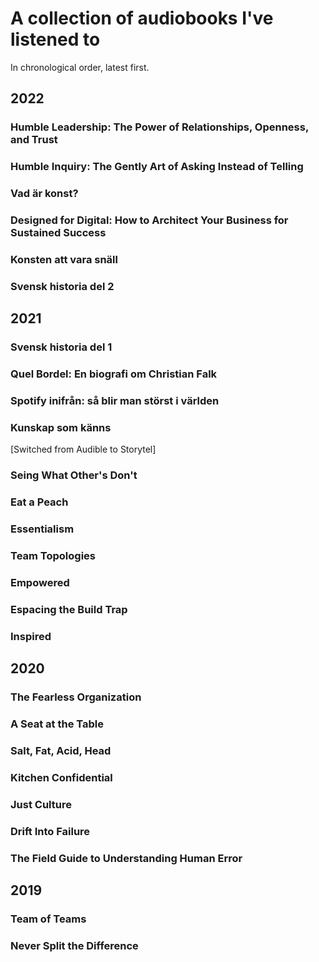 # A collection of audiobooks I've listened to

In chronological order, latest first.

## 2022

### Humble Leadership: The Power of Relationships, Openness, and Trust

### Humble Inquiry: The Gently Art of Asking Instead of Telling

### Vad är konst?

### Designed for Digital: How to Architect Your Business for Sustained Success

### Konsten att vara snäll

### Svensk historia del 2


## 2021

### Svensk historia del 1

### Quel Bordel: En biografi om Christian Falk

### Spotify inifrån: så blir man störst i världen

### Kunskap som känns

[Switched from Audible to Storytel]

### Seing What Other's Don't

### Eat a Peach

### Essentialism

### Team Topologies

### Empowered

### Espacing the Build Trap

### Inspired


## 2020

### The Fearless Organization

### A Seat at the Table

### Salt, Fat, Acid, Head

### Kitchen Confidential

### Just Culture

### Drift Into Failure

### The Field Guide to Understanding Human Error

## 2019

### Team of Teams

### Never Split the Difference
